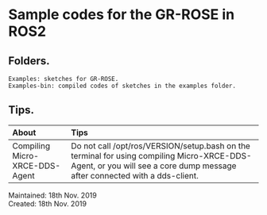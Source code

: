 # Sample codes for the GR-ROSE in ROS2  

## Folders.  

    Examples: sketches for GR-ROSE.  
    Examples-bin: compiled codes of sketches in the examples folder.  

## Tips.  
|About|Tips|  
|:-----------|:------------|  
|Compiling Micro-XRCE-DDS-Agent|Do not call /opt/ros/VERSION/setup.bash on the terminal for using compiling Micro-XRCE-DDS-Agent, or you will see a core dump message after connected with a dds-client.|  

Maintained: 18th Nov. 2019  
Created: 18th Nov. 2019  
